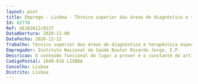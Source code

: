 ```yaml
--- 
layout: post
title: Emprego - Lisboa - Técnico superior das áreas de diagnóstico e terapêutica especialista
Id: 82778
Ref: OE202012/0137
DataAbertura: 2020-12-08
DataFecho: 2020-12-22
Trabalho: Técnico superior das áreas de diagnóstico e terapêutica especialista
Empregador: Instituto Nacional de Saúde Doutor Ricardo Jorge, I.P.
Descricao: O conteúdo funcional do lugar a prover é o constante do artigo 10º do Decreto Lei nº 111 2017, de 31 de agosto.
CodigoPostal: 1649-016 LISBOA
Concelho: Lisboa
Distrito: Lisboa
--- 
```

